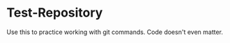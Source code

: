 Test-Repository
===============

Use this to practice working with git commands. Code doesn't even matter.
